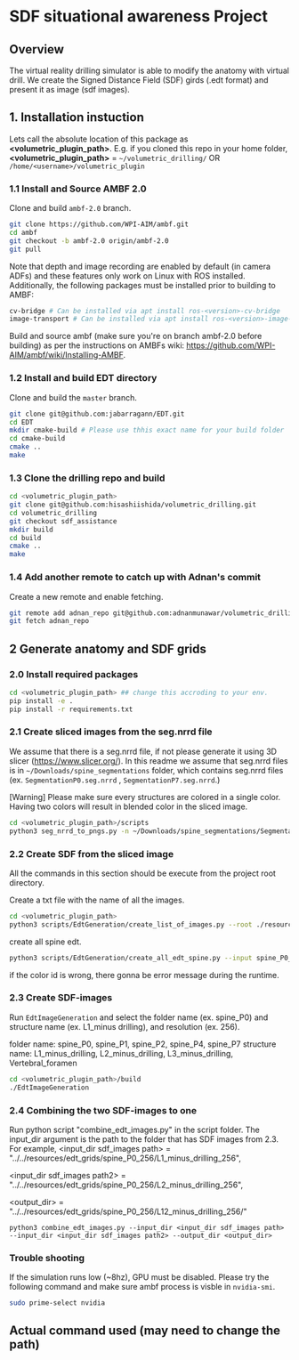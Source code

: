 # SDF situational awareness Project

## Overview
The virtual reality drilling simulator is able to modify the anatomy with virtual drill. We create the Signed Distance Field (SDF) girds (.edt format) and present it as image (sdf images).

## 1. Installation instuction
Lets call the absolute location of this package as **<volumetric_plugin_path>**. E.g. if you cloned this repo in your home folder, **<volumetric_plugin_path>** = `~/volumetric_drilling/` OR `/home/<username>/volumetric_plugin`

### 1.1 Install and Source AMBF 2.0

Clone and build `ambf-2.0` branch.
```bash
git clone https://github.com/WPI-AIM/ambf.git
cd ambf
git checkout -b ambf-2.0 origin/ambf-2.0
git pull
```
Note that depth and image recording are enabled by default (in camera ADFs) and these features only work on Linux with ROS installed. Additionally, the following packages must be installed prior to building to AMBF:

```bash
cv-bridge # Can be installed via apt install ros-<version>-cv-bridge
image-transport # Can be installed via apt install ros-<version>-image-transport
```

Build and source ambf (make sure you're on branch ambf-2.0 before building) as per the instructions on AMBFs wiki: https://github.com/WPI-AIM/ambf/wiki/Installing-AMBF.

### 1.2 Install and build EDT directory

Clone and build the `master` branch.

```bash
git clone git@github.com:jabarragann/EDT.git
cd EDT
mkdir cmake-build # Please use thhis exact name for your build folder
cd cmake-build
cmake ..
make 
```



### 1.3 Clone the drilling repo and build

```bash
cd <volumetric_plugin_path>
git clone git@github.com:hisashiishida/volumetric_drilling.git
cd volumetric_drilling 
git checkout sdf_assistance
mkdir build
cd build
cmake ..
make
```

### 1.4 Add another remote to catch up with Adnan's commit
Create a new remote and enable fetching.

```bash
git remote add adnan_repo git@github.com:adnanmunawar/volumetric_drilling.git
git fetch adnan_repo
```

## 2 Generate anatomy and SDF grids
### 2.0 Install required packages

```bash
cd <volumetric_plugin_path> ## change this accroding to your env.
pip install -e . 
pip install -r requirements.txt
```


### 2.1 Create sliced images from the seg.nrrd file
We assume that there is a seg.nrrd file, if not please generate it using 3D slicer (https://www.slicer.org/).
In this readme we assume that seg.nrrd files is in `~/Downloads/spine_segmentations` folder, which contains seg.nrrd files (ex. `SegmentationP0.seg.nrrd` , `SegmentationP7.seg.nrrd`.)


[Warning] Please make sure every structures are colored in a single color. Having two colors will result in blended color in the sliced image.


```bash
cd <volumetric_plugin_path>/scripts
python3 seg_nrrd_to_pngs.py -n ~/Downloads/spine_segmentations/SegmentationP0.seg.nrrd -p ../resources/volumes/spine_P0_256/plane0
```

### 2.2 Create SDF from the sliced image
All the commands in this section should be execute from the project root directory.

Create a txt file with the name of all the images.
```bash
cd <volumetric_plugin_path>
python3 scripts/EdtGeneration/create_list_of_images.py --root ./resources/volumes/spine_p0_256
```

create all spine edt.

```bash
python3 scripts/EdtGeneration/create_all_edt_spine.py --input spine_P0_256 --output resources/edt_grids/spine_P0_256/
```

if the color id is wrong, there gonna be error message during the runtime.

### 2.3 Create SDF-images
Run `EdtImageGeneration` and select the folder name (ex. spine_P0) and structure name (ex. L1_minus drilling), and resolution (ex. 256).

folder name: spine_P0, spine_P1, spine_P2, spine_P4, spine_P7
structure name: L1_minus_drilling, L2_minus_drilling, L3_minus_drilling, Vertebral_foramen

```bash 
cd <volumetric_plugin_path>/build
./EdtImageGeneration
```

### 2.4 Combining the two SDF-images to one
Run python script "combine_edt_images.py" in the script folder.
The input_dir argument is the path to the folder that has SDF images from 2.3.
For example, <input_dir sdf_images path> = "../../resources/edt_grids/spine_P0_256/L1_minus_drilling_256", 

<input_dir sdf_images path2> = "../../resources/edt_grids/spine_P0_256/L2_minus_drilling_256",

<output_dir> = "../../resources/edt_grids/spine_P0_256/L12_minus_drilling_256/"

```
python3 combine_edt_images.py --input_dir <input_dir sdf_images path>  --input_dir <input_dir sdf_images path2> --output_dir <output_dir>
```


### Trouble shooting
If the simulation runs low (~8hz), GPU must be disabled. Please try the following command and make sure ambf process is visble in `nvidia-smi`.

```bash
sudo prime-select nvidia
```


## Actual command used (may need to change the path)

<!-- 
```bash
python3 seg_nrrd_to_pngs.py -n ~/Downloads/spine_segments_1205/SegmentationP0_separate.seg.nrrd -p ../resources/volumes/spine_P0_256/plane0
python3 seg_nrrd_to_pngs.py -n ~/Downloads/spine_segments_1205/SegmentationP1_separate.seg.nrrd -p ../resources/volumes/spine_P1_256/plane0
python3 seg_nrrd_to_pngs.py -n ~/Downloads/spine_segments_1205/SegmentationP2_separate.seg.nrrd -p ../resources/volumes/spine_P2_256/plane0
python3 seg_nrrd_to_pngs.py -n ~/Downloads/spine_segments_1205/SegmentationP4_separate.seg.nrrd -p ../resources/volumes/spine_P4_256/plane0
python3 seg_nrrd_to_pngs.py -n ~/Downloads/spine_segments_1205/SegmentationP7_separate.seg.nrrd -p ../resources/volumes/spine_P7_256/plane0


python3 seg_nrrd_to_pngs.py -n ~/Downloads/spine_segments_1205/SegmentationP0_vis.seg.nrrd -p ../resources/volumes/spine_P0_visual_256/plane0
python3 seg_nrrd_to_pngs.py -n ~/Downloads/spine_segments_1205/SegmentationP1_vis.seg.nrrd -p ../resources/volumes/spine_P1_visual_256/plane0
python3 seg_nrrd_to_pngs.py -n ~/Downloads/spine_segments_1205/SegmentationP2_vis.seg.nrrd -p ../resources/volumes/spine_P2_visual_256/plane0
python3 seg_nrrd_to_pngs.py -n ~/Downloads/spine_segments_1205/SegmentationP4_vis.seg.nrrd -p ../resources/volumes/spine_P4_visual_256/plane0
python3 seg_nrrd_to_pngs.py -n ~/Downloads/spine_segments_1205/SegmentationP7_vis.seg.nrrd -p ../resources/volumes/spine_P7_visual_256/plane0


python3 seg_nrrd_to_pngs.py -n ~/Downloads/test_segments/P0_test_segments/segmentP0_L1_color_test.seg.nrrd -p ../resources/volumes/spine_P0_L1_color_256/plane0
python3 seg_nrrd_to_pngs.py -n ~/Downloads/test_segments/P0_test_segments/segmentP0_L1_nocolor_test.seg.nrrd -p ../resources/volumes/spine_P0_L1_nocolor_256/plane0
python3 seg_nrrd_to_pngs.py -n ~/Downloads/test_segments/P0_test_segments/segmentP0_L2_color_test.seg.nrrd -p ../resources/volumes/spine_P0_L2_color_256/plane0
python3 seg_nrrd_to_pngs.py -n ~/Downloads/test_segments/P0_test_segments/segmentP0_L2_nocolor_test.seg.nrrd -p ../resources/volumes/spine_P0_L2_nocolor_256/plane0
python3 seg_nrrd_to_pngs.py -n ~/Downloads/test_segments/P0_test_segments/segmentP0_L3_color_test.seg.nrrd -p ../resources/volumes/spine_P0_L3_color_256/plane0
python3 seg_nrrd_to_pngs.py -n ~/Downloads/test_segments/P0_test_segments/segmentP0_L3_nocolor_test.seg.nrrd -p ../resources/volumes/spine_P0_L3_nocolor_256/plane0

python3 seg_nrrd_to_pngs.py -n ~/Downloads/test_segments/P1_test_segments/segmentP1_L1_color_test.seg.nrrd -p ../resources/volumes/spine_P1_L1_color_256/plane0
python3 seg_nrrd_to_pngs.py -n ~/Downloads/test_segments/P1_test_segments/segmentP1_L1_nocolor_test.seg.nrrd -p ../resources/volumes/spine_P1_L1_nocolor_256/plane0
python3 seg_nrrd_to_pngs.py -n ~/Downloads/test_segments/P1_test_segments/segmentP1_L2_color_test.seg.nrrd -p ../resources/volumes/spine_P1_L2_color_256/plane0
python3 seg_nrrd_to_pngs.py -n ~/Downloads/test_segments/P1_test_segments/segmentP1_L2_nocolor_test.seg.nrrd -p ../resources/volumes/spine_P1_L2_nocolor_256/plane0
python3 seg_nrrd_to_pngs.py -n ~/Downloads/test_segments/P1_test_segments/segmentP1_L3_color_test.seg.nrrd -p ../resources/volumes/spine_P1_L3_color_256/plane0
python3 seg_nrrd_to_pngs.py -n ~/Downloads/test_segments/P1_test_segments/segmentP1_L3_nocolor_test.seg.nrrd -p ../resources/volumes/spine_P1_L3_nocolor_256/plane0

python3 seg_nrrd_to_pngs.py -n ~/Downloads/test_segments/P2_test_segments/segmentP2_L1_color_test.seg.nrrd -p ../resources/volumes/spine_P2_L1_color_256/plane0
python3 seg_nrrd_to_pngs.py -n ~/Downloads/test_segments/P2_test_segments/segmentP2_L1_nocolor_test.seg.nrrd -p ../resources/volumes/spine_P2_L1_nocolor_256/plane0
python3 seg_nrrd_to_pngs.py -n ~/Downloads/test_segments/P2_test_segments/segmentP2_L2_color_test.seg.nrrd -p ../resources/volumes/spine_P2_L2_color_256/plane0
python3 seg_nrrd_to_pngs.py -n ~/Downloads/test_segments/P2_test_segments/segmentP2_L2_nocolor_test.seg.nrrd -p ../resources/volumes/spine_P2_L2_nocolor_256/plane0
python3 seg_nrrd_to_pngs.py -n ~/Downloads/test_segments/P2_test_segments/segmentP2_L3_color_test.seg.nrrd -p ../resources/volumes/spine_P2_L3_color_256/plane0
python3 seg_nrrd_to_pngs.py -n ~/Downloads/test_segments/P2_test_segments/segmentP2_L3_nocolor_test.seg.nrrd -p ../resources/volumes/spine_P2_L3_nocolor_256/plane0

python3 seg_nrrd_to_pngs.py -n ~/Downloads/test_segments/P4_test_segments/segmentP4_L1_color_test.seg.nrrd -p ../resources/volumes/spine_P4_L1_color_256/plane0
python3 seg_nrrd_to_pngs.py -n ~/Downloads/test_segments/P4_test_segments/segmentP4_L1_nocolor_test.seg.nrrd -p ../resources/volumes/spine_P4_L1_nocolor_256/plane0
python3 seg_nrrd_to_pngs.py -n ~/Downloads/test_segments/P4_test_segments/segmentP4_L2_color_test.seg.nrrd -p ../resources/volumes/spine_P4_L2_color_256/plane0
python3 seg_nrrd_to_pngs.py -n ~/Downloads/test_segments/P4_test_segments/segmentP4_L2_nocolor_test.seg.nrrd -p ../resources/volumes/spine_P4_L2_nocolor_256/plane0
python3 seg_nrrd_to_pngs.py -n ~/Downloads/test_segments/P4_test_segments/segmentP4_L3_color_test.seg.nrrd -p ../resources/volumes/spine_P4_L3_color_256/plane0
python3 seg_nrrd_to_pngs.py -n ~/Downloads/test_segments/P4_test_segments/segmentP4_L3_nocolor_test.seg.nrrd -p ../resources/volumes/spine_P4_L3_nocolor_256/plane0

python3 seg_nrrd_to_pngs.py -n ~/Downloads/test_segments/P7_test_segments/segmentP7_L1_color_test.seg.nrrd -p ../resources/volumes/spine_P7_L1_color_256/plane0
python3 seg_nrrd_to_pngs.py -n ~/Downloads/test_segments/P7_test_segments/segmentP7_L1_nocolor_test.seg.nrrd -p ../resources/volumes/spine_P7_L1_nocolor_256/plane0
python3 seg_nrrd_to_pngs.py -n ~/Downloads/test_segments/P7_test_segments/segmentP7_L2_color_test.seg.nrrd -p ../resources/volumes/spine_P7_L2_color_256/plane0
python3 seg_nrrd_to_pngs.py -n ~/Downloads/test_segments/P7_test_segments/segmentP7_L2_nocolor_test.seg.nrrd -p ../resources/volumes/spine_P7_L2_nocolor_256/plane0
python3 seg_nrrd_to_pngs.py -n ~/Downloads/test_segments/P7_test_segments/segmentP7_L3_color_test.seg.nrrd -p ../resources/volumes/spine_P7_L3_color_256/plane0
python3 seg_nrrd_to_pngs.py -n ~/Downloads/test_segments/P7_test_segments/segmentP7_L3_nocolor_test.seg.nrrd -p ../resources/volumes/spine_P7_L3_nocolor_256/plane0
```
 -->






